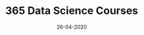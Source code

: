 ---
title: "365 Data Science Courses"

excerpt: "Courses on data science and data modeling"

date: 26-04-2020

link: https://github.com/deepaksood619/365-Data-Science

header:
  teaser: /assets/images/portfolio-placeholder-th.webp
---